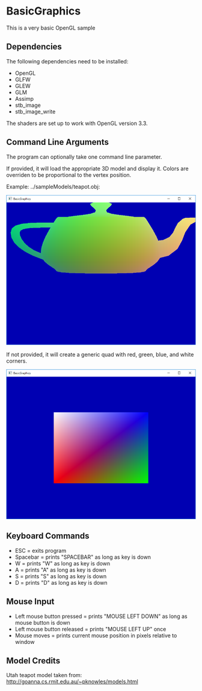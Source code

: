 BasicGraphics
=============

This is a very basic OpenGL sample  

## Dependencies

The following dependencies need to be installed:

- OpenGL
- GLFW
- GLEW
- GLM
- Assimp
- stb_image
- stb_image_write

The shaders are set up to work with OpenGL version 3.3.

## Command Line Arguments

The program can optionally take one command line parameter.

If provided, it will load the appropriate 3D model and display it.  Colors are overriden to be proportional to the vertex position.

Example: ../sampleModels/teapot.obj:

![Sample loading and display Utah teapot](BasicGraphics_Teapot.png)

If not provided, it will create a generic quad with red, green, blue, and white corners.

![Sample displaying default quad](BasicGraphics_NoArgs.png)

## Keyboard Commands

- ESC = exits program
- Spacebar = prints "SPACEBAR" as long as key is down
- W = prints "W" as long as key is down
- A = prints "A" as long as key is down
- S = prints "S" as long as key is down
- D = prints "D" as long as key is down

## Mouse Input

- Left mouse button pressed = prints "MOUSE LEFT DOWN" as long as mouse button is down
- Left mouse button released = prints "MOUSE LEFT UP" once
- Mouse moves = prints current mouse position in pixels relative to window

## Model Credits

Utah teapot model taken from: http://goanna.cs.rmit.edu.au/~pknowles/models.html





